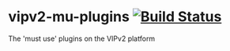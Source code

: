 # vipv2-mu-plugins [![Build Status](https://magnum.travis-ci.com/Automattic/vipv2-mu-plugins.svg?token=saKYXPvcnyNUH8ChL4di&branch=master)](https://magnum.travis-ci.com/Automattic/vipv2-mu-plugins)

The 'must use' plugins on the VIPv2 platform

